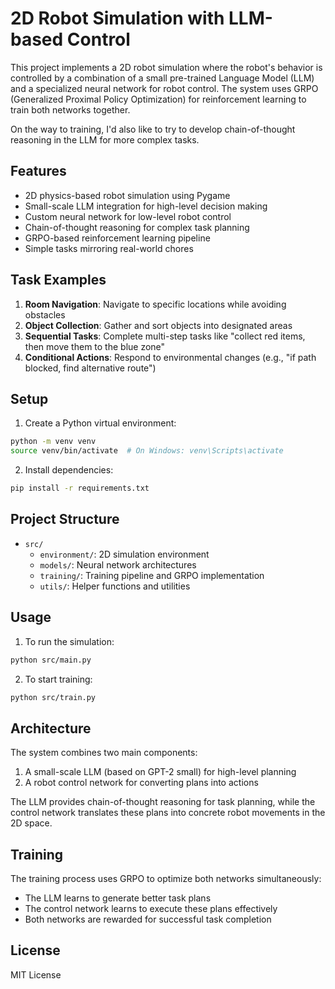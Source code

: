 # 2D Robot Simulation with LLM-based Control

This project implements a 2D robot simulation where the robot's behavior is controlled by a combination of a small pre-trained Language Model (LLM) and a specialized neural network for robot control. The system uses GRPO (Generalized Proximal Policy Optimization) for reinforcement learning to train both networks together.

On the way to training, I'd also like to try to develop chain-of-thought reasoning in the LLM for more complex tasks.

## Features

- 2D physics-based robot simulation using Pygame
- Small-scale LLM integration for high-level decision making
- Custom neural network for low-level robot control
- Chain-of-thought reasoning for complex task planning
- GRPO-based reinforcement learning pipeline
- Simple tasks mirroring real-world chores

## Task Examples

1. **Room Navigation**: Navigate to specific locations while avoiding obstacles
2. **Object Collection**: Gather and sort objects into designated areas
3. **Sequential Tasks**: Complete multi-step tasks like "collect red items, then move them to the blue zone"
4. **Conditional Actions**: Respond to environmental changes (e.g., "if path blocked, find alternative route")

## Setup

1. Create a Python virtual environment:
```bash
python -m venv venv
source venv/bin/activate  # On Windows: venv\Scripts\activate
```

2. Install dependencies:
```bash
pip install -r requirements.txt
```

## Project Structure

- `src/`
  - `environment/`: 2D simulation environment
  - `models/`: Neural network architectures
  - `training/`: Training pipeline and GRPO implementation
  - `utils/`: Helper functions and utilities

## Usage

1. To run the simulation:
```bash
python src/main.py
```

2. To start training:
```bash
python src/train.py
```

## Architecture

The system combines two main components:
1. A small-scale LLM (based on GPT-2 small) for high-level planning
2. A robot control network for converting plans into actions

The LLM provides chain-of-thought reasoning for task planning, while the control network translates these plans into concrete robot movements in the 2D space.

## Training

The training process uses GRPO to optimize both networks simultaneously:
- The LLM learns to generate better task plans
- The control network learns to execute these plans effectively
- Both networks are rewarded for successful task completion

## License

MIT License 